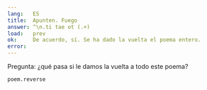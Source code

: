 ```yaml
---
lang:   ES
title:  Apunten. Fuego
answer: ^\n.ti tae ot (.+)
load:   prev
ok:     De acuerdo, sí. Se ha dado la vuelta el poema entero.
error:  
---
```


Pregunta: ¿qué pasa si le damos la vuelta a todo este poema?

    poem.reverse
